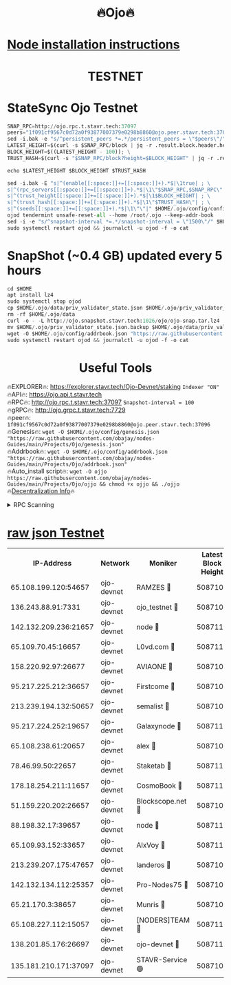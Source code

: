 <h1 align="center"> 🔥Ojo🔥</h1>

[Node installation instructions](https://github.com/obajay/nodes-Guides/tree/main/Projects/Ojo)
=

<h1 align="center"> TESTNET</h1>

# StateSync Ojo Testnet
```python
SNAP_RPC=http://ojo.rpc.t.stavr.tech:37097
peers="1f091cf9567c0d72a0f93877007379e0298b8860@ojo.peer.stavr.tech:37096"
sed -i.bak -e "s/^persistent_peers *=.*/persistent_peers = \"$peers\"/" $HOME/.ojo/config/config.toml
LATEST_HEIGHT=$(curl -s $SNAP_RPC/block | jq -r .result.block.header.height); \
BLOCK_HEIGHT=$((LATEST_HEIGHT - 100)); \
TRUST_HASH=$(curl -s "$SNAP_RPC/block?height=$BLOCK_HEIGHT" | jq -r .result.block_id.hash)

echo $LATEST_HEIGHT $BLOCK_HEIGHT $TRUST_HASH

sed -i.bak -E "s|^(enable[[:space:]]+=[[:space:]]+).*$|\1true| ; \
s|^(rpc_servers[[:space:]]+=[[:space:]]+).*$|\1\"$SNAP_RPC,$SNAP_RPC\"| ; \
s|^(trust_height[[:space:]]+=[[:space:]]+).*$|\1$BLOCK_HEIGHT| ; \
s|^(trust_hash[[:space:]]+=[[:space:]]+).*$|\1\"$TRUST_HASH\"| ; \
s|^(seeds[[:space:]]+=[[:space:]]+).*$|\1\"\"|" $HOME/.ojo/config/config.toml
ojod tendermint unsafe-reset-all --home /root/.ojo --keep-addr-book
sed -i -e "s/^snapshot-interval *=.*/snapshot-interval = \"1500\"/" $HOME/.ojo/config/app.toml
sudo systemctl restart ojod && journalctl -u ojod -f -o cat
```
# SnapShot (~0.4 GB) updated every 5 hours
```python
cd $HOME
apt install lz4
sudo systemctl stop ojod
cp $HOME/.ojo/data/priv_validator_state.json $HOME/.ojo/priv_validator_state.json.backup
rm -rf $HOME/.ojo/data
curl -o - -L http://ojo.snapshot.stavr.tech:1026/ojo/ojo-snap.tar.lz4 | lz4 -c -d - | tar -x -C $HOME/.ojo --strip-components 2
mv $HOME/.ojo/priv_validator_state.json.backup $HOME/.ojo/data/priv_validator_state.json
wget -O $HOME/.ojo/config/addrbook.json "https://raw.githubusercontent.com/obajay/nodes-Guides/main/Projects/Ojo/addrbook.json"
sudo systemctl restart ojod && journalctl -u ojod -f -o cat
```
 <h1 align="center"> Useful Tools</h1>

🔥EXPLORER🔥:        https://explorer.stavr.tech/Ojo-Devnet/staking        `Indexer "ON"` \
🔥API🔥:                     https://ojo.api.t.stavr.tech \
🔥RPC🔥:                    http://ojo.rpc.t.stavr.tech:37097              `Snapshot-interval = 100` \
🔥gRPC🔥:                  http://ojo.grpc.t.stavr.tech:7729 \
🔥peer🔥:                   `1f091cf9567c0d72a0f93877007379e0298b8860@ojo.peer.stavr.tech:37096` \
🔥Genesis🔥:    ```wget -O $HOME/.ojo/config/genesis.json "https://raw.githubusercontent.com/obajay/nodes-Guides/main/Projects/Ojo/genesis.json"``` \
🔥Addrbook🔥:    ```wget -O $HOME/.ojo/config/addrbook.json "https://raw.githubusercontent.com/obajay/nodes-Guides/main/Projects/Ojo/addrbook.json"``` \
🔥Auto_install script🔥: ```wget -O ojjo https://raw.githubusercontent.com/obajay/nodes-Guides/main/Projects/Ojo/ojjo && chmod +x ojjo && ./ojjo``` \
🔥[Decentralization Info](https://github.com/obajay/StateSync-snapshots/tree/main/Projects/Ojo/Decentralization)🔥



<details>
<summary>RPC Scanning</summary>

<h2 align="center"> We scan nodes in real time every 4 hours. And we provide the final result of RPC endpoints.
We cannot influence the operation of these nodes in any way. </h2>


```python
If Voting Power is higher than 0 --> then the Node is a validator of the network and may be subject to attack and be a potential threat to the chain.
```
```python
We marked such validators with a red symbol
```

</details>

[raw json Testnet](https://rpc-check.ojot.stavr.tech/ojot/rpc-ojot-result.json)
=


<table><tr><th>IP-Address</th><th>Network</th><th>Moniker</th><th>Latest Block Height</th><th>Earliest Block Height</th><th>Catching Up</th><th>Tx Index</th><th>Voting Power</th><th>Scan Time</th></tr><tr><td>65.108.199.120:54657</td><td>ojo-devnet</td><td>RAMZES 🔴</td><td>5087105</td><td>306156</td><td>False</td><td>on</td><td>15420</td><td>2024-01-22T21:22:08.026073000UTC</td></tr><tr><td>136.243.88.91:7331</td><td>ojo-devnet</td><td>ojo_testnet 🔴</td><td>5087106</td><td>308845</td><td>False</td><td>on</td><td>1000</td><td>2024-01-22T21:22:14.402112767UTC</td></tr><tr><td>142.132.209.236:21657</td><td>ojo-devnet</td><td>node 🔴</td><td>5087110</td><td>350001</td><td>False</td><td>on</td><td>1999</td><td>2024-01-22T21:22:32.469798574UTC</td></tr><tr><td>65.109.70.45:16657</td><td>ojo-devnet</td><td>L0vd.com 🔴</td><td>5087111</td><td>695918</td><td>False</td><td>off</td><td>998</td><td>2024-01-22T21:22:39.409696690UTC</td></tr><tr><td>158.220.92.97:26677</td><td>ojo-devnet</td><td>AVIAONE 🔴</td><td>5087108</td><td>2754001</td><td>False</td><td>on</td><td>19926</td><td>2024-01-22T21:22:25.047819874UTC</td></tr><tr><td>95.217.225.212:36657</td><td>ojo-devnet</td><td>Firstcome 🔴</td><td>5087106</td><td>2985946</td><td>False</td><td>on</td><td>13566</td><td>2024-01-22T21:22:14.144678882UTC</td></tr><tr><td>213.239.194.132:50657</td><td>ojo-devnet</td><td>semalist 🔴</td><td>5087105</td><td>3223522</td><td>False</td><td>on</td><td>21037</td><td>2024-01-22T21:22:08.262009312UTC</td></tr><tr><td>95.217.224.252:19657</td><td>ojo-devnet</td><td>Galaxynode 🔴</td><td>5087111</td><td>3685492</td><td>False</td><td>on</td><td>11888</td><td>2024-01-22T21:22:38.468505422UTC</td></tr><tr><td>65.108.238.61:20657</td><td>ojo-devnet</td><td>alex 🔴</td><td>5087105</td><td>4158001</td><td>False</td><td>on</td><td>11359</td><td>2024-01-22T21:22:07.708266451UTC</td></tr><tr><td>78.46.99.50:22657</td><td>ojo-devnet</td><td>Staketab 🔴</td><td>5087111</td><td>4254801</td><td>False</td><td>on</td><td>1276</td><td>2024-01-22T21:22:39.653276410UTC</td></tr><tr><td>178.18.254.211:11657</td><td>ojo-devnet</td><td>CosmoBook 🔴</td><td>5087110</td><td>4392001</td><td>False</td><td>off</td><td>1057</td><td>2024-01-22T21:22:32.907500364UTC</td></tr><tr><td>51.159.220.202:26657</td><td>ojo-devnet</td><td>Blockscope.net 🔴</td><td>5087105</td><td>4425001</td><td>False</td><td>on</td><td>1754</td><td>2024-01-22T21:22:07.249590674UTC</td></tr><tr><td>88.198.32.17:39657</td><td>ojo-devnet</td><td>node 🔴</td><td>5087110</td><td>4710001</td><td>False</td><td>on</td><td>88217</td><td>2024-01-22T21:22:33.245942322UTC</td></tr><tr><td>65.109.93.152:33657</td><td>ojo-devnet</td><td>AlxVoy 🔴</td><td>5087110</td><td>4943001</td><td>False</td><td>on</td><td>4491415</td><td>2024-01-22T21:22:32.204623618UTC</td></tr><tr><td>213.239.207.175:47657</td><td>ojo-devnet</td><td>landeros 🔴</td><td>5087108</td><td>4967924</td><td>False</td><td>off</td><td>11083</td><td>2024-01-22T21:22:25.372106000UTC</td></tr><tr><td>142.132.134.112:25357</td><td>ojo-devnet</td><td>Pro-Nodes75 🔴</td><td>5087106</td><td>4987106</td><td>False</td><td>on</td><td>24651</td><td>2024-01-22T21:22:11.308191289UTC</td></tr><tr><td>65.21.170.3:38657</td><td>ojo-devnet</td><td>Munris 🔴</td><td>5087106</td><td>4987106</td><td>False</td><td>off</td><td>20123</td><td>2024-01-22T21:22:13.722609725UTC</td></tr><tr><td>65.108.227.112:15057</td><td>ojo-devnet</td><td>[NODERS]TEAM 🔴</td><td>5087111</td><td>4987111</td><td>False</td><td>off</td><td>9999</td><td>2024-01-22T21:22:38.811041455UTC</td></tr><tr><td>138.201.85.176:26697</td><td>ojo-devnet</td><td>ojo-devnet 🔴</td><td>5087111</td><td>4987111</td><td>False</td><td>on</td><td>1000024000</td><td>2024-01-22T21:22:39.078203123UTC</td></tr><tr><td>135.181.210.171:37097</td><td>ojo-devnet</td><td>STAVR-Service 🟢</td><td>5087105</td><td>5085401</td><td>False</td><td>on</td><td>0</td><td>2024-01-22T21:22:08.887488055UTC</td></tr></table>
